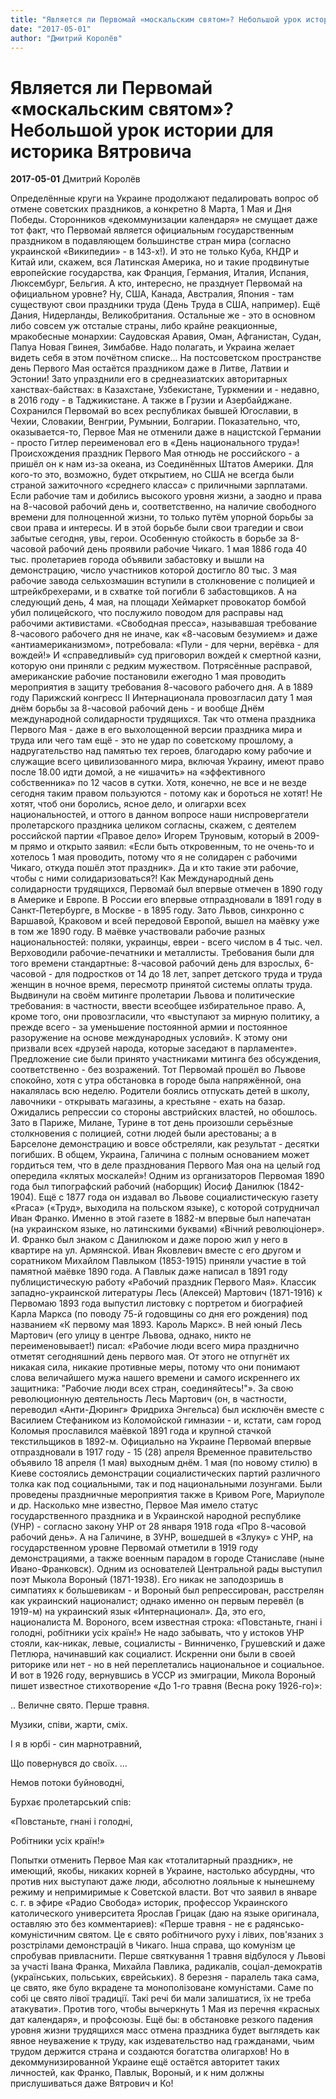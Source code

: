 ```yaml
---
title: "Является ли Первомай «москальским святом»? Небольшой урок истории для историка Вятровича"
date: "2017-05-01"
author: "Дмитрий Королёв"
---
```


# Является ли Первомай «москальским святом»? Небольшой урок истории для историка Вятровича

**2017-05-01** Дмитрий Королёв

Определённые круги на Украине продолжают педалировать вопрос об отмене советских праздников, а конкретно 8 Марта, 1 Мая и Дня Победы. Сторонников «декоммунизации календаря» не смущает даже тот факт, что Первомай является официальным государственным праздником в подавляющем большинстве стран мира (согласно украинской «Википедии» - в 143-х!). И это не только Куба, КНДР и Китай или, скажем, вся Латинская Америка, но и такие продвинутые европейские государства, как Франция, Германия, Италия, Испания, Люксембург, Бельгия. А кто, интересно, не празднует Первомай на официальном уровне? Ну, США, Канада, Австралия, Япония - там существуют свои праздники труда (День Труда в США, например). Ещё Дания, Нидерланды, Великобритания. Остальные же - это в основном либо совсем уж отсталые страны, либо крайне реакционные, мракобесные монархии: Саудовская Аравия, Оман, Афганистан, Судан, Папуа Новая Гвинея, Зимбабве. Надо полагать, и Украина желает видеть себя в этом почётном списке... На постсоветском пространстве день Первого Мая остаётся праздником даже в Литве, Латвии и Эстонии! Зато упразднили его в среднеазиатских авторитарных ханствах-байствах: в Казахстане, Узбекистане, Туркмении и - недавно, в 2016 году - в Таджикистане. А также в Грузии и Азербайджане. Сохранился Первомай во всех республиках бывшей Югославии, в Чехии, Словакии, Венгрии, Румынии, Болгарии. Показательно, что, оказывается-то, Первое Мая не отменили даже в нацистской Германии - просто Гитлер переименовал его в «День национального труда»! Происхождения праздник Первого Мая отнюдь не российского - а пришёл он к нам из-за океана, из Соединённых Штатов Америки. Для кого-то это, возможно, будет открытием, но США не всегда были страной зажиточного «среднего класса» с приличными зарплатами. Если рабочие там и добились высокого уровня жизни, а заодно и права на 8-часовой рабочий день и, соответственно, на наличие свободного времени для полноценной жизни, то только путём упорной борьбы за свои права и интересы. И в этой борьбе были свои трагедии и свои забытые сегодня, увы, герои. Особенную стойкость в борьбе за 8-часовой рабочий день проявили рабочие Чикаго. 1 мая 1886 года 40 тыс. пролетариев города объявили забастовку и вышли на демонстрацию, число участников которой достигло 80 тыс. 3 мая рабочие завода сельхозмашин вступили в столкновение с полицией и штрейкбрехерами, и в схватке той погибли 6 забастовщиков. А на следующий день, 4 мая, на площади Хеймаркет провокатор бомбой убил полицейского, что послужило поводом для расправы над рабочими активистами. «Свободная пресса», называвшая требование 8-часового рабочего дня не иначе, как «8-часовым безумием» и даже «антиамериканизмом», потребовала: «Пули - для черни, верёвка - для вождей!» И «справедливый» суд приговорил вождей к смертной казни, которую они приняли с редким мужеством. Потрясённые расправой, американские рабочие постановили ежегодно 1 мая проводить мероприятия в защиту требования 8-часового рабочего дня. А в 1889 году Парижский конгресс II Интернационала провозгласил дату 1 мая днём борьбы за 8-часовой рабочий день - и вообще Днём международной солидарности трудящихся. Так что отмена праздника Первого Мая - даже в его выхолощенной версии праздника мира и труда или чего там ещё - это не удар по советскому прошлому, а надругательство над памятью тех героев, благодарю кому рабочие и служащие всего цивилизованного мира, включая Украину, имеют право после 18.00 идти домой, а не «ишачить» на «эффективного собственника» по 12 часов в сутки. Хотя, конечно, не все и не везде сегодня таким правом пользуются - потому как и бороться не хотят! Не хотят, чтоб они боролись, ясное дело, и олигархи всех национальностей, и оттого в данном вопросе наши ниспровергатели пролетарского праздника целиком согласны, скажем, с деятелем российской партии «Правое дело» Игорем Труновым, который в 2009-м прямо и открыто заявил: «Если быть откровенным, то не очень-то и хотелось 1 мая проводить, потому что я не солидарен с рабочими Чикаго, откуда пошёл этот праздник». Да и кто такие эти рабочие, чтобы с ними солидаризоваться?! Как Международный день солидарности трудящихся, Первомай был впервые отмечен в 1890 году в Америке и Европе. В России его впервые отпраздновали в 1891 году в Санкт-Петербурге, в Москве - в 1895 году. Зато Львов, синхронно с Варшавой, Краковом и всей передовой Европой, вышел на маёвку уже в том же 1890 году. В маёвке участвовали рабочие разных национальностей: поляки, украинцы, евреи - всего числом в 4 тыс. чел. Верховодили рабочие-печатники и металлисты. Требования были для того времени стандартные: 8-часовой рабочий день для взрослых, 6-часовой - для подростков от 14 до 18 лет, запрет детского труда и труда женщин в ночное время, пересмотр принятой системы оплаты труда. Выдвинули на своём митинге пролетарии Львова и политические требования: в частности, ввести всеобщее избирательное право. А, кроме того, они провозгласили, что «выступают за мирную политику, а прежде всего - за уменьшение постоянной армии и постоянное разоружение на основе международных условий». К этому они призвали всех «друзей народа, которые заседают в парламенте». Предложение сие были принято участниками митинга без обсуждения, соответственно - без возражений. Тот Первомай прошёл во Львове спокойно, хотя с утра обстановка в городе была напряжённой, она накалялась всю неделю. Родители боялись отпускать детей в школу, лавочники - открывать магазины, а крестьяне - ехать на базар. Ожидались репрессии со стороны австрийских властей, но обошлось. Зато в Париже, Милане, Турине в тот день произошли серьёзные столкновения с полицией, сотни людей были арестованы; а в Барселоне демонстрацию и вовсе обстреляли, как результат - десятки погибших. В общем, Украина, Галичина с полным основанием может гордиться тем, что в деле празднования Первого Мая она на целый год опередила «клятых москалей»! Одним из организаторов Первомая 1890 года был типографский рабочий (наборщик) Йосиф Данилюк (1842-1904). Ещё с 1877 года он издавал во Львове социалистическую газету «Praca» («Труд», выходила на польском языке), с которой сотрудничал Иван Франко. Именно в этой газете в 1882-м впервые был напечатан (на украинском языке, но латинскими буквами) «Вічний революціонер». И. Франко был знаком с Данилюком и даже порою жил у него в квартире на ул. Армянской. Иван Яковлевич вместе с его другом и соратником Михайлом Павлыком (1853-1915) приняли участие в той памятной маёвке 1890 года. А Павлык даже написал в 1891 году публицистическую работу «Рабочий праздник Первого Мая». Классик западно-украинской литературы Лесь (Алексей) Мартович (1871-1916) к Первомаю 1893 года выпустил листовку с портретом и биографией Карла Маркса (по поводу 75-й годовщины со дня его рождения) под названием «К первому мая 1893. Кароль Маркс». В ней юный Лесь Мартович (его улицу в центре Львова, однако, никто не переименовывает!) писал: «Рабочие люди всего мира празднично отметят сегодняшний день первого мая. От этого не отпугнёт их никакая сила, никакие противные меры, потому что они понимают слова величайшего мужа нашего времени и самого искреннего их защитника: "Рабочие люди всех стран, соединяйтесь!"». За свою революционную деятельность Лесь Мартович (он, в частности, переводил «Анти-Дюринг» Фридриха Энгельса) был исключён вместе с Василием Стефаником из Коломойской гимназии - и, кстати, сам город Коломыя прославился маёвкой 1891 года и крупной стачкой текстильщиков в 1892-м. Официально на Украине Первомай впервые отпраздновали в 1917 году - 15 (28) апреля Временное правительство объявило 18 апреля (1 мая) выходным днём. 1 мая (по новому стилю) в Киеве состоялись демонстрации социалистических партий различного толка как под социальными, так и под национальными лозунгами. Были проведены праздничные мероприятия также в Кривом Роге, Мариуполе и др. Насколько мне известно, Первое Мая имело статус государственного праздника и в Украинской народной республике (УНР) - согласно закону УНР от 28 января 1918 года «Про 8-часовой рабочий день». А на Галичине, в ЗУНР, вошедшей в «Злуку» с УНР, на государственном уровне Первомай отметили в 1919 году демонстрациями, а также военным парадом в городе Станиславе (ныне Ивано-Франковск). Одним из основателей Центральной рады выступил поэт Мыкола Вороный (1871-1938). Его никак не заподозришь в симпатиях к большевикам - и Вороный был репрессирован, расстрелян как украинский националист; однако именно он первым перевёл (в 1919-м) на украинский язык «Интернационал». Да, это его, националиста М. Вороного, всем известная строка: «Повстаньте, гнані і голодні, робітники усіх країн!» Не надо забывать, что у истоков УНР стояли, как-никак, левые, социалисты - Винниченко, Грушевский и даже Петлюра, начинавший как социалист. Искренни они были в своей риторике или нет - но в ней переплетались национальное и социальное. И вот в 1926 году, вернувшись в УССР из эмиграции, Микола Вороный пишет известное стихотворение «До 1-го травня (Весна року 1926-го)»:

.. Величне свято. Перше травня. 

Музики, співи, жарти, сміх. 

І я в юрбі - син марнотравний, 

Що повернувся до своїх. ... 

Немов потоки буйноводні,

 Бурхає пролетарський спів: 

«Повстаньте, гнані і голодні,

 Робітники усіх країн!»  

Попытки отменить Первое Мая как «тоталитарный праздник», не имеющий, якобы, никаких корней в Украине, настолько абсурдны, что против них выступают даже люди, абсолютно лояльные к нынешнему режиму и непримиримые к Советской власти. Вот что заявил в январе с. г. в эфире «Радио Свобода» историк, профессор Украинского католического университета Ярослав Грицак (даю на языке оригинала, оставляю это без комментариев): «Перше травня - не є радянсько-комуністичним святом. Це є свято робітничого руху і лівих, пов'язаних з розстрілами демонстрацій в Чикаго. Інша справа, що комунізм це спробував привласнити. Перше святкування 1 травня відбулося у Львові за участі Івана Франка, Михайла Павлика, радикалів, соціал-демократів (українських, польських, єврейських). 8 березня - паралель така сама, це свято, яке було вкрадене та монополізоване комуністами. Саме по собі це свято лівої традиції. Такі речі би мали залишатися, їх не треба атакувати». Против того, чтобы вычеркнуть 1 Мая из перечня «красных дат календаря», и профсоюзы. Ещё бы: в обстановке резкого падения уровня жизни трудящихся масс отмена праздника будет выглядеть как явное неуважение к труду, как издевательство над гражданами, чьим трудом держится страна и создаются богатства олигархов! Но в декоммунизированной Украине ещё остаётся авторитет таких личностей, как Франко, Павлык, Вороный, и к ним должны прислушиваться даже Вятрович и Ко!